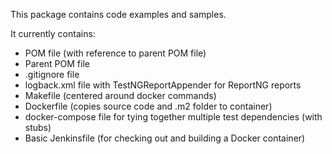 This package contains code examples and samples.

It currently contains:

* POM file (with reference to parent POM file)
* Parent POM file
* .gitignore file
* logback.xml file with TestNGReportAppender for ReportNG reports
* Makefile (centered around docker commands)
* Dockerfile (copies source code and .m2 folder to container) 
* docker-compose file for tying together multiple test dependencies (with stubs)
* Basic Jenkinsfile (for checking out and building a Docker container)